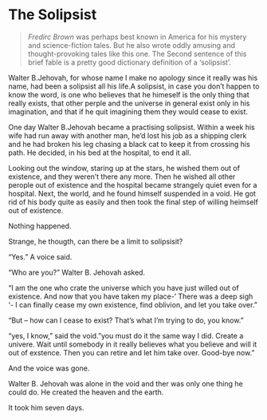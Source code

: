 The Solipsist
=====

> *Fredirc Brown* was perhaps best known in America for his mystery and science-fiction tales. But he also wrote oddly amusing and thought-provoking tales like this one. The Second sentence of this brief fable is a pretty good dictionary definition of a ‘solipsist’.

Walter B.Jehovah, for whose name I make no apology since it really was his name, had been a solipsist all his life.A solipsist, in case you don’t happen to know the word, is one who believes that he himeself is the only thing that really exists, that other perple and the universe in general exist only in his imagination, and that if he quit imagining them they would cease to exist.

One day Walter B.Jehovah became a practising solipsist. Within a week his wife had run away with another man, he’d lost his job as a shipping clerk and he had broken his leg chasing a black cat to keep it from crossing his path.
He decided, in his bed at the hospital, to end it all.

Looking out the window, staring up at the stars, he wished them out of existence, and they weren’t there any more. Then he wished all other perople out of existence and the hospital became strangely quiet even for a hospital. Next, the world, and he found himself suspended in a void. He got rid of his body quite as easily and then took the final step of willing heimself out of existence.

Nothing happened.

Strange, he thougth, can there be a limit to solipsisit?

“Yes.” A voice said.

“Who are you?” Walter B. Jehovah asked.

“I am the one who crate the universe which you have just willed out of existence. And now that you have taken my place-’ There was a deep sigh ‘- I can finally cease my own existence, find oblivion, and let you take over.”

“But – how can I cease to exist? That’s what I’m trying to do, you know.”

“yes, I know,” said the void.”you must do it the same way I did. Create a univere. Wait until somebody in it really believes what you believe and will it out of exstence. Then you can retire and let him take over. Good-bye now.”

And the voice was gone.

Walter B. Jehovah was alone in the void and ther was only one thing he could do. He created the heaven and the earth.

It took him seven days.